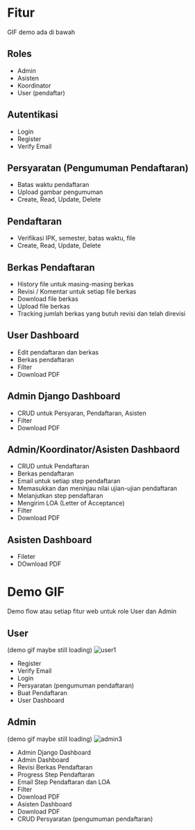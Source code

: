 # Fitur
GIF demo ada di bawah
## Roles
- Admin
- Asisten
- Koordinator
- User (pendaftar)
## Autentikasi
- Login
- Register
- Verify Email
## Persyaratan (Pengumuman Pendaftaran)
- Batas waktu pendaftaran
- Upload gambar pengumuman
- Create, Read, Update, Delete
## Pendaftaran
- Verifikasi IPK, semester, batas waktu, file
- Create, Read, Update, Delete
## Berkas Pendaftaran
- History file untuk masing-masing berkas
- Revisi / Komentar untuk setiap file berkas
- Download file berkas
- Upload file berkas
- Tracking jumlah berkas yang butuh revisi dan telah direvisi
## User Dashboard
- Edit pendaftaran dan berkas
- Berkas pendaftaran
- Filter
- Download PDF
## Admin Django Dashboard
- CRUD untuk Persyaran, Pendaftaran, Asisten
- Filter
- Download PDF
## Admin/Koordinator/Asisten Dashbaord
- CRUD untuk Pendaftaran
- Berkas pendaftaran
- Email untuk setiap step pendaftaran
- Memasukkan dan meninjau nilai ujian-ujian pendaftaran
- Melanjutkan step pendaftaran
- Mengirim LOA (Letter of Acceptance)
- Filter
- Download PDF
## Asisten Dashboard
- Fileter
- DOwnload PDF
# Demo GIF
Demo flow atau setiap fitur web untuk role User dan Admin
## User
(demo gif maybe still loading)
![user1](https://github.com/user-attachments/assets/daba0f3c-cb68-49cd-a122-f6417ea3804c)
- Register
- Verify Email
- Login
- Persyaratan (pengumuman pendaftaran)
- Buat Pendaftaran
- User Dashboard
## Admin
(demo gif maybe still loading)
![admin3](https://github.com/user-attachments/assets/81a359a2-e736-4a09-be02-2e7d86bcf000)
- Admin Django Dashboard
- Admin Dashboard
- Revisi Berkas Pendaftaran
- Progress Step Pendaftaran
- Email Step Pendaftaran dan LOA
- Filter
- Download PDF
- Asisten Dashboard
- Download PDF
- CRUD Persyaratan (pengumuman pendaftaran)
